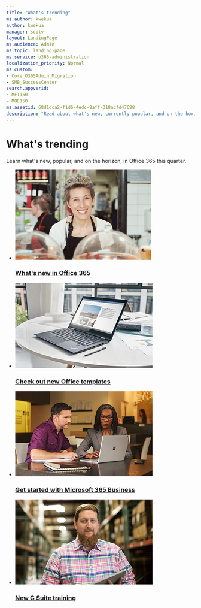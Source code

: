 ```yaml
---
title: "What's trending"
ms.author: kwekua
author: kwekua
manager: scotv
layout: LandingPage
ms.audience: Admin
ms.topic: landing-page
ms.service: o365-administration
localization_priority: Normal
ms.custom:
- Core_O365Admin_Migration
- SMB_SuccessCenter
search.appverid:
- MET150
- MOE150
ms.assetid: 68d1dca2-f1d6-4edc-8aff-318acfd47688
description: "Read about what's new, currently popular, and on the horizon, in Office 365."
---
```


# What's trending

Learn what's new, popular, and on the horizon, in Office 365 this quarter.
  
<ul class="panelContent cardsH">
    <li>
        <a href="https://support.office.com/article/95c8d81d-08ba-42c1-914f-bca4603e1426.aspx">
        <div class="cardSize">
            <div class="cardPadding">
                <div class="card">
                    <div class="cardImageOuter">
                        <div class="cardImage">
                            <img src="../media/fc5f4fa7-bc5b-4c07-9059-fb1c51e06c2e.png" alt="Picture of smiling woman" />
                        </div>
                    </div>
                    <div class="cardText">
                        <h3>What's new in Office 365</h3>
                    </div>
                </div>
            </div>
        </div>
        </a>
    </li>
    <li>
        <a href="https://support.office.com/article/0865d155-bd36-407a-82be-929f2cd76f26.aspx">
        <div class="cardSize">
            <div class="cardPadding">
                <div class="card">
                    <div class="cardImageOuter">
                        <div class="cardImage">
                            <img src="../media/Round-Desk-Laptop-Word-367x227.jpg" alt="Laptop with a Word document" />
                        </div>
                    </div>
                    <div class="cardText">
                        <h3>Check out new Office templates</h3>
                    </div>
                </div>
            </div>
        </div>
        </a>
    </li>
    <li>
        <a href="https://support.office.com/article/496e690b-b75d-4ff5-bf34-cc32905d0364">
        <div class="cardSize">
            <div class="cardPadding">
                <div class="card">
                    <div class="cardImageOuter">
                        <div class="cardImage">
                            <img src="../media/WWS16-Bank-076-367x227.jpg" alt="Picture of two people talking and looking at a laptop" />
                        </div>
                    </div>
                    <div class="cardText">
                        <h3>Get started with Microsoft 365 Business</h3>
                    </div>
                </div>
            </div>
        </div>
        </a>
    </li>
    <li>
        <a href="https://support.office.com/en-us/article/switch-from-g-suite-to-office-365-cff9f9fb-956e-4cb9-8b64-d7ebc1911123">
        <div class="cardSize">
            <div class="cardPadding">
                <div class="card">
                    <div class="cardImageOuter">
                        <div class="cardImage">
                            <img src="../media/OFC18-FirstLine-FoodIndustry-041-367x227.jpg" alt="Picture of smiling man" />
                        </div>
                    </div>
                    <div class="cardText">
                        <h3>New G Suite training</h3>
                    </div>
                </div>
            </div>
        </div>
        </a>
    </li>
</ul>


